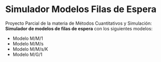 # Simulador Modelos Filas de Espera
 Proyecto Parcial de la materia de Métodos Cuantitativos y Simulación: 
 __Simulador de modelos de filas de espera__ con los siguientes modelos:

 * Modelo M/M/1
 * Modelo M/M/s 
 * Modelo M/M/s/K
 * Modelo M/G/1

 

